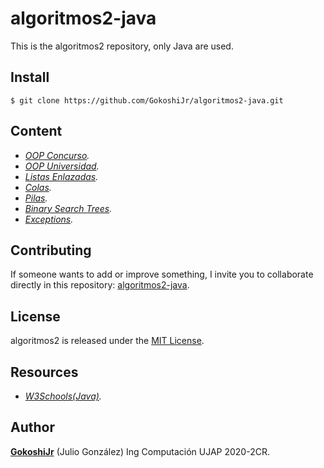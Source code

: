 # algoritmos2-java

This is the algoritmos2 repository, only Java are used.

## Install

```git
$ git clone https://github.com/GokoshiJr/algoritmos2-java.git
```
## Content

- *[OOP Concurso](https://github.com/GokoshiJr/algoritmos2-java/tree/master/src/concurso).*
- *[OOP Universidad](https://github.com/GokoshiJr/algoritmos2-java/tree/master/src/universidad).*
- *[Listas Enlazadas](https://github.com/GokoshiJr/algoritmos2-java/tree/master/src/tda_listas_enlazadas).*
- *[Colas](https://github.com/GokoshiJr/algoritmos2-java/tree/master/src/tda_colas).*
- *[Pilas](https://github.com/GokoshiJr/algoritmos2-java/tree/master/src/tda_pilas).*
- *[Binary Search Trees](https://github.com/GokoshiJr/algoritmos2-java/tree/master/src/bst).*
- *[Exceptions](https://github.com/GokoshiJr/algoritmos2-java/tree/master/src/excepciones).*

## Contributing

If someone wants to add or improve something, I invite you to collaborate directly in this repository: [algoritmos2-java](https://github.com/GokoshiJr/algoritmos2-java).

## License

algoritmos2 is released under the [MIT License](https://opensource.org/licenses/MIT).

## Resources

- *[W3Schools(Java)](https://www.w3schools.com/java/default.asp).* 

## Author

**[GokoshiJr](https://github.com/GokoshiJr)** (Julio Gonz&aacute;lez) Ing Computaci&oacute;n UJAP 2020-2CR.
